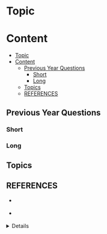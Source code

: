 # Topic

# Content

- [Topic](#topic)
- [Content](#content)
  - [Previous Year Questions](#previous-year-questions)
    - [Short](#short)
    - [Long](#long)
  - [Topics](#topics)
  - [REFERENCES](#references)

## Previous Year Questions

### Short

### Long

## Topics

## REFERENCES

- []()

- []()

<details>
<summary>Details</summary>

</details>

<br />

<p align="center">
  <img src="./imgs/" alt="">
</p>
